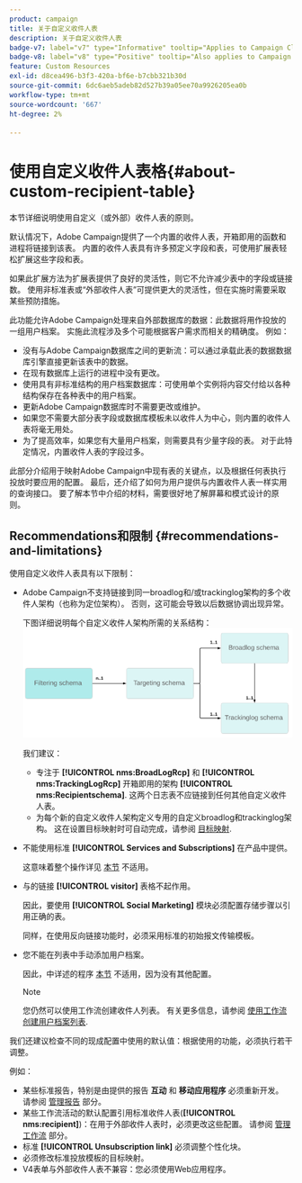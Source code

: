 ```yaml
---
product: campaign
title: 关于自定义收件人表
description: 关于自定义收件人表
badge-v7: label="v7" type="Informative" tooltip="Applies to Campaign Classic v7"
badge-v8: label="v8" type="Positive" tooltip="Also applies to Campaign v8"
feature: Custom Resources
exl-id: d8cea496-b3f3-420a-bf6e-b7cbb321b30d
source-git-commit: 6dc6aeb5adeb82d527b39a05ee70a9926205ea0b
workflow-type: tm+mt
source-wordcount: '667'
ht-degree: 2%

---
```


# 使用自定义收件人表格{#about-custom-recipient-table}



本节详细说明使用自定义（或外部）收件人表的原则。

默认情况下，Adobe Campaign提供了一个内置的收件人表，开箱即用的函数和进程将链接到该表。 内置的收件人表具有许多预定义字段和表，可使用扩展表轻松扩展这些字段和表。

如果此扩展方法为扩展表提供了良好的灵活性，则它不允许减少表中的字段或链接数。 使用非标准表或“外部收件人表”可提供更大的灵活性，但在实施时需要采取某些预防措施。

此功能允许Adobe Campaign处理来自外部数据库的数据：此数据将用作投放的一组用户档案。 实施此流程涉及多个可能根据客户需求而相关的精确度。 例如：

* 没有与Adobe Campaign数据库之间的更新流：可以通过承载此表的数据数据库引擎直接更新该表中的数据。
* 在现有数据库上运行的进程中没有更改。
* 使用具有非标准结构的用户档案数据库：可使用单个实例将内容交付给以各种结构保存在各种表中的用户档案。
* 更新Adobe Campaign数据库时不需要更改或维护。
* 如果您不需要大部分表字段或数据库模板未以收件人为中心，则内置的收件人表将毫无用处。
* 为了提高效率，如果您有大量用户档案，则需要具有少量字段的表。 对于此特定情况，内置收件人表的字段过多。

此部分介绍用于映射Adobe Campaign中现有表的关键点，以及根据任何表执行投放时要应用的配置。 最后，还介绍了如何为用户提供与内置收件人表一样实用的查询接口。 要了解本节中介绍的材料，需要很好地了解屏幕和模式设计的原则。

## Recommendations和限制 {#recommendations-and-limitations}

使用自定义收件人表具有以下限制：

* Adobe Campaign不支持链接到同一broadlog和/或trackinglog架构的多个收件人架构（也称为定位架构）。 否则，这可能会导致以后数据协调出现异常。

   下图详细说明每个自定义收件人架构所需的关系结构：
   ![](assets/custom_recipient_limitation.png)

   我们建议：

   * 专注于 **[!UICONTROL nms:BroadLogRcp]** 和 **[!UICONTROL nms:TrackingLogRcp]** 开箱即用的架构 **[!UICONTROL nms:Recipientschema]**. 这两个日志表不应链接到任何其他自定义收件人表。
   * 为每个新的自定义收件人架构定义专用的自定义broadlog和trackinglog架构。 这在设置目标映射时可自动完成，请参阅 [目标映射](../../configuration/using/target-mapping.md).

* 不能使用标准 **[!UICONTROL Services and Subscriptions]** 在产品中提供。

   这意味着整个操作详见 [本节](../../delivery/using/managing-subscriptions.md) 不适用。

* 与的链接 **[!UICONTROL visitor]** 表格不起作用。

   因此，要使用 **[!UICONTROL Social Marketing]** 模块必须配置存储步骤以引用正确的表。

   同样，在使用反向链接功能时，必须采用标准的初始报文传输模板。

* 您不能在列表中手动添加用户档案。

   因此，中详述的程序 [本节](../../platform/using/creating-and-managing-lists.md) 不适用，因为没有其他配置。

   >[!NOTE]
   >
   >您仍然可以使用工作流创建收件人列表。 有关更多信息，请参阅 [使用工作流创建用户档案列表](../../configuration/using/creating-a-profile-list-with-a-workflow.md).

我们还建议检查不同的现成配置中使用的默认值：根据使用的功能，必须执行若干调整。

例如：

* 某些标准报告，特别是由提供的报告 **互动** 和 **移动应用程序** 必须重新开发。 请参阅 [管理报告](../../configuration/using/managing-reports.md) 部分。
* 某些工作流活动的默认配置引用标准收件人表(**[!UICONTROL nms:recipient]**)：在用于外部收件人表时，必须更改这些配置。 请参阅 [管理工作流](../../configuration/using/managing-workflows.md) 部分。
* 标准 **[!UICONTROL Unsubscription link]** 必须调整个性化块。
* 必须修改标准投放模板的目标映射。
* V4表单与外部收件人表不兼容：您必须使用Web应用程序。
